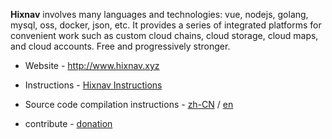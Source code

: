 **Hixnav** involves many languages and technologies: vue, nodejs, golang, mysql, oss, docker, json, etc. It provides a series of integrated platforms for convenient work such as custom cloud chains, cloud storage, cloud maps, and cloud accounts. Free and progressively stronger.

- Website - http://www.hixnav.xyz

- Instructions - [Hixnav Instructions](http://docs.hixnav.xyz/)

- Source code compilation instructions - [zh-CN](./README-CN.md) / [en](./README-EN.md)

- contribute - [donation](./contribute.md)
